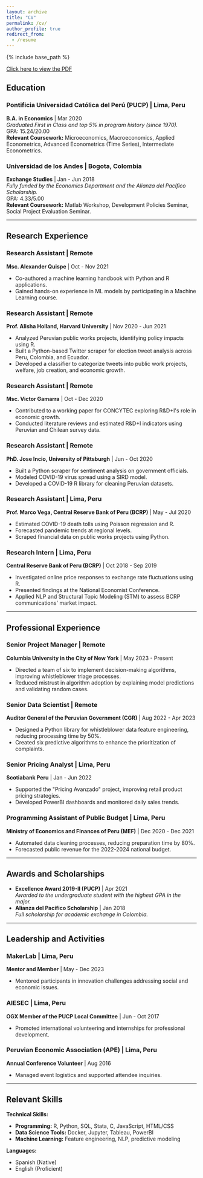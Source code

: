 ```yaml
---
layout: archive
title: "CV"
permalink: /cv/
author_profile: true
redirect_from:
  - /resume
---
```


{% include base_path %}

[Click here to view the PDF](../files/CV___Academic_STANFORD.pdf)

## Education

### **Pontificia Universidad Católica del Perú (PUCP)** | Lima, Peru  
**B.A. in Economics** | Mar 2020  
*Graduated First in Class and top 5% in program history (since 1970).*  
GPA: 15.24/20.00  
**Relevant Coursework:** Microeconomics, Macroeconomics, Applied Econometrics, Advanced Econometrics (Time Series), Intermediate Econometrics.

### **Universidad de los Andes** | Bogota, Colombia  
**Exchange Studies** | Jan - Jun 2018  
*Fully funded by the Economics Department and the Alianza del Pacífico Scholarship.*  
GPA: 4.33/5.00  
**Relevant Coursework:** Matlab Workshop, Development Policies Seminar, Social Project Evaluation Seminar.

---

## Research Experience

### **Research Assistant** | Remote  
**Msc. Alexander Quispe** | Oct - Nov 2021  
- Co-authored a machine learning handbook with Python and R applications.  
- Gained hands-on experience in ML models by participating in a Machine Learning course.  

### **Research Assistant** | Remote  
**Prof. Alisha Holland, Harvard University** | Nov 2020 - Jun 2021  
- Analyzed Peruvian public works projects, identifying policy impacts using R.  
- Built a Python-based Twitter scraper for election tweet analysis across Peru, Colombia, and Ecuador.  
- Developed a classifier to categorize tweets into public work projects, welfare, job creation, and economic growth.

### **Research Assistant** | Remote  
**Msc. Victor Gamarra** | Oct - Dec 2020  
- Contributed to a working paper for CONCYTEC exploring R&D+I's role in economic growth.  
- Conducted literature reviews and estimated R&D+I indicators using Peruvian and Chilean survey data.

### **Research Assistant** | Remote  
**PhD. Jose Incio, University of Pittsburgh** | Jun - Oct 2020  
- Built a Python scraper for sentiment analysis on government officials.  
- Modeled COVID-19 virus spread using a SIRD model.  
- Developed a COVID-19 R library for cleaning Peruvian datasets.

### **Research Assistant** | Lima, Peru  
**Prof. Marco Vega, Central Reserve Bank of Peru (BCRP)** | May - Jul 2020  
- Estimated COVID-19 death tolls using Poisson regression and R.  
- Forecasted pandemic trends at regional levels.  
- Scraped financial data on public works projects using Python.

### **Research Intern** | Lima, Peru  
**Central Reserve Bank of Peru (BCRP)** | Oct 2018 - Sep 2019  
- Investigated online price responses to exchange rate fluctuations using R.  
- Presented findings at the National Economist Conference.  
- Applied NLP and Structural Topic Modeling (STM) to assess BCRP communications' market impact.

---

## Professional Experience

### **Senior Project Manager** | Remote  
**Columbia University in the City of New York** | May 2023 - Present  
- Directed a team of six to implement decision-making algorithms, improving whistleblower triage processes.  
- Reduced mistrust in algorithm adoption by explaining model predictions and validating random cases.

### **Senior Data Scientist** | Remote  
**Auditor General of the Peruvian Government (CGR)** | Aug 2022 - Apr 2023  
- Designed a Python library for whistleblower data feature engineering, reducing processing time by 50%.  
- Created six predictive algorithms to enhance the prioritization of complaints.

### **Senior Pricing Analyst** | Lima, Peru  
**Scotiabank Peru** | Jan - Jun 2022  
- Supported the "Pricing Avanzado" project, improving retail product pricing strategies.  
- Developed PowerBI dashboards and monitored daily sales trends.

### **Programming Assistant of Public Budget** | Lima, Peru  
**Ministry of Economics and Finances of Peru (MEF)** | Dec 2020 - Dec 2021  
- Automated data cleaning processes, reducing preparation time by 80%.  
- Forecasted public revenue for the 2022-2024 national budget.

---

## Awards and Scholarships

- **Excellence Award 2019-II (PUCP)** | Apr 2021  
  *Awarded to the undergraduate student with the highest GPA in the major.*  
- **Alianza del Pacífico Scholarship** | Jan 2018  
  *Full scholarship for academic exchange in Colombia.*

---

## Leadership and Activities

### **MakerLab** | Lima, Peru  
**Mentor and Member** | May - Dec 2023  
- Mentored participants in innovation challenges addressing social and economic issues.  

### **AIESEC** | Lima, Peru  
**OGX Member of the PUCP Local Committee** | Jun - Oct 2017  
- Promoted international volunteering and internships for professional development.

### **Peruvian Economic Association (APE)** | Lima, Peru  
**Annual Conference Volunteer** | Aug 2016  
- Managed event logistics and supported attendee inquiries.

---

## Relevant Skills

**Technical Skills:**  
- **Programming:** R, Python, SQL, Stata, C, JavaScript, HTML/CSS  
- **Data Science Tools:** Docker, Jupyter, Tableau, PowerBI  
- **Machine Learning:** Feature engineering, NLP, predictive modeling  

**Languages:**  
- Spanish (Native)  
- English (Proficient)  
